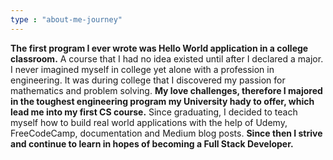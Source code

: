 ```yaml
---
type : "about-me-journey"
---
```



**The first program I ever wrote was Hello World application in a college classroom.** A course that I had no idea existed until after I declared a major. I never imagined myself in college yet alone with a profession in engineering. It was during college that I discovered my passion for mathematics and problem solving. **My love challenges, therefore I majored in the toughest engineering program my University hady to offer, which lead me into my first CS course.** Since graduating, I decided to teach myself how to build real world applications with the help of Udemy, FreeCodeCamp, documentation and Medium blog posts. **Since then I strive and continue to learn in hopes of becoming a Full Stack Developer.**